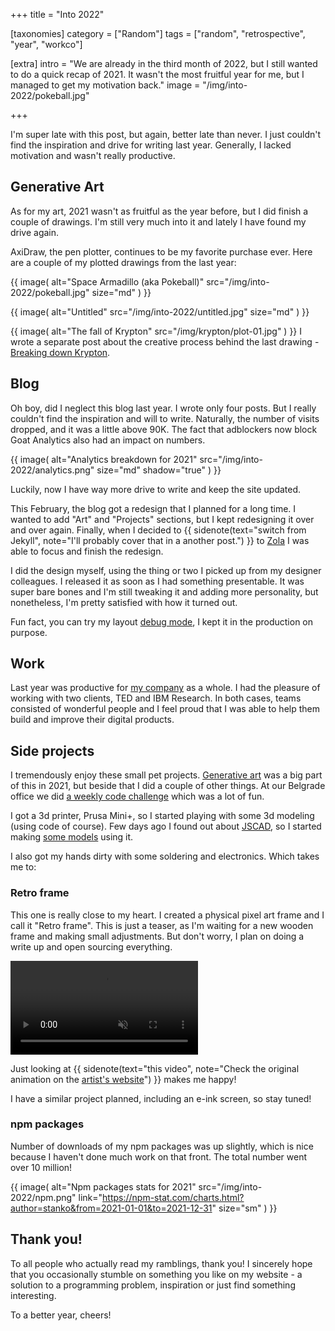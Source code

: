 +++
title = "Into <span>2022</span>"

[taxonomies]
category = ["Random"]
tags = ["random", "retrospective", "year", "workco"]

[extra]
intro = "We are already in the third month of 2022, but I still wanted to do a quick recap of 2021. It wasn't the most fruitful year for me, but I managed to get my motivation back."
image = "/img/into-2022/pokeball.jpg"

+++

I'm super late with this post, but again, better late than never. I just couldn't find the inspiration and drive for writing last year. Generally, I lacked motivation and wasn't really productive.

<!-- more -->

## Generative Art

As for my art, 2021 wasn't as fruitful as the year before, but I did finish a couple of drawings. I'm still very much into it and lately I have found my drive again.

AxiDraw, the pen plotter, continues to be my favorite purchase ever. Here are a couple of my plotted drawings from the last year:

{{ image(
  alt="Space Armadillo (aka Pokeball)"
  src="/img/into-2022/pokeball.jpg"
  size="md"
) }}

{{ image(
  alt="Untitled"
  src="/img/into-2022/untitled.jpg"
  size="md"
) }}

{{ image(
  alt="The fall of Krypton"
  src="/img/krypton/plot-01.jpg"
) }}
I wrote a separate post about the creative process behind the last drawing - [Breaking down Krypton](/blog/breaking-down-krypton/).

## Blog

Oh boy, did I neglect this blog last year. I wrote only four posts. But I really couldn't find the inspiration and will to write. Naturally, the number of visits dropped, and it was a little above 90K. The fact that adblockers now block Goat Analytics also had an impact on numbers.

{{ image(
  alt="Analytics breakdown for 2021"
  src="/img/into-2022/analytics.png"
  size="md"
  shadow="true"
) }}


Luckily, now I have way more drive to write and keep the site updated.

This February, the blog got a redesign that I planned for a long time. I wanted to add "Art" and "Projects" sections, but I kept redesigning it over and over again. Finally, when I decided to {{ sidenote(text="switch from Jekyll", note="I'll probably cover that in a another post.") }} to [Zola](https://www.getzola.org/) I was able to focus and finish the redesign.

I did the design myself, using the thing or two I picked up from my designer colleagues. I released it as soon as I had something presentable. It was super bare bones and I'm still tweaking it and adding more personality, but nonetheless, I'm pretty satisfied with how it turned out.

Fun fact, you can try my layout <a href="#debug">debug mode</a>, I kept it in the production on purpose.


## Work

Last year was productive for [my company](https://work.co) as a whole. I had the pleasure of working with two clients, TED and IBM Research. In both cases, teams consisted of wonderful people and I feel proud that I was able to help them build and improve their digital products.


## Side projects

I tremendously enjoy these small pet projects. [Generative art](/archive/#generative) was a big part of this in 2021, but beside that I did a couple of other things. At our Belgrade office we did [a weekly code challenge](/blog/weekly-code-challenge-spring-2021/) which was a lot of fun.

I got a 3d printer, Prusa Mini+, so I started playing with some 3d modeling (using code of course). Few days ago I found out about [JSCAD](https://github.com/jscad/OpenJSCAD.org), so I started making [some models](https://github.com/Stanko/jscad-models) using it.

I also got my hands dirty with some soldering and electronics. Which takes me to:

### Retro frame

This one is really close to my heart. I created a physical pixel art frame and I call it "Retro frame". This is just a teaser, as I'm waiting for a new wooden frame and making small adjustments. But don't worry, I plan on doing a write up and open sourcing everything.

<video class="video video--shadow" playsinline loop src="/img/into-2022/mario.mov#t=0.001" controls muted></video>

Just looking at {{ sidenote(text="this video", note="Check the original animation on the [artist's website](https://rephil.dribbble.com/)") }} makes me happy!

I have a similar project planned, including an e-ink screen, so stay tuned!

### npm packages

Number of downloads of my npm packages was up slightly, which is nice because I haven't done much work on that front. The total number went over 10 million!

{{ image(
  alt="Npm packages stats for 2021"
  src="/img/into-2022/npm.png"
  link="https://npm-stat.com/charts.html?author=stanko&from=2021-01-01&to=2021-12-31"
  size="sm"
) }}


## Thank you!

To all people who actually read my ramblings, thank you! I sincerely hope that you occasionally  stumble on something you like on my website - a solution to a programming problem, inspiration or just find  something interesting.

To a better year, cheers!
